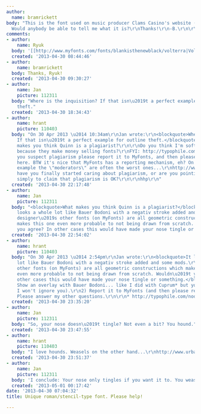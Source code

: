 ```yaml
---
author:
  name: bramrickett
body: "This is the font used on music producer Clams Casino's website (clammyclams.com).
  Would anybody be able to tell me what it is?\r\nThanks!\r\n-B.\r\n\r\n[img:sites/default/files/old-images/clams_casino_logo_5030.jpg]"
comments:
- author:
    name: Ryuk
  body: '[[http://www.myfonts.com/fonts/blankisthenewblack/volterra|Volterra]]'
  created: '2013-04-30 08:44:46'
- author:
    name: bramrickett
  body: Thanks, Ryuk!
  created: '2013-04-30 09:30:27'
- author:
    name: Jan
    picture: 112311
  body: "Where is the inquisition? If that isn\u2019t a perfect example for outline
    theft."
  created: '2013-04-30 18:34:43'
- author:
    name: hrant
    picture: 110403
  body: "On 30 Apr 2013 \u2014 10:34am\r\nJan wrote:\r\n<blockquote>Where is the inquisition?
    If that isn\u2019t a perfect example for outline theft.</blockquote>\r\n\r\nWhat
    makes you think Quinn is a plagiarist?\r\n\r\nDo you think I'm soft on MyFonts
    because they make money selling fonts?\r\nFYI: http://typophile.com/node/56010\r\n\r\nIf
    you suspect plagiarism please report it to MyFonts, and then please report back
    here. BTW it's nice that MyFonts has a reporting mechanism, eh? On Dafont for
    example the \"moderators\" are often the worst ones...\r\nhttp://www.dafont.com/font-comment.php?file=licinia_aged\r\nhttp://www.dafont.com/font-comment.php?file=ballpark_weiner&text=Fixed+Barcelona\r\n\r\nSo
    have you finally started caring about plagiarism, or are you pointing out an example
    simply to claim that plagiarism is OK?\r\n\r\nhhp\r\n"
  created: '2013-04-30 22:17:48'
- author:
    name: Jan
    picture: 112311
  body: "<blockquote>What makes you think Quinn is a plagiarist?</blockquote>\r\nIt
    looks a whole lot like Bauer Bodoni with a negativ stroke added and some mods.\r\nThe
    designer\u2019s other fonts (on MyFonts) are all geometric constructions which
    makes this one even more probable to not being drawn from scratch. Wouldn\u2019t
    you agree? In other cases this would have made your nose tingle or something."
  created: '2013-04-30 22:54:02'
- author:
    name: hrant
    picture: 110403
  body: "On 30 Apr 2013 \u2014 2:54pm\r\nJan wrote:\r\n<blockquote>It looks a whole
    lot like Bauer Bodoni with a negativ stroke added and some mods.\r\nThe designer\u2019s
    other fonts (on MyFonts) are all geometric constructions which makes this one
    even more probable to not being drawn from scratch. Wouldn\u2019t you agree? In
    other cases this would have made your nose tingle or something.</blockquote>\r\n\r\n1)
    Show an overlay with Bauer Bodoni... like I did with Cuprum* but you ignored (except
    I won't ignore you).\r\n2) Report it to MyFonts (and then please report back here).\r\n3)
    Please answer my other questions.\r\n\r\n* http://typophile.com/node/99822\r\n\r\nhhp\r\n"
  created: '2013-04-30 23:35:20'
- author:
    name: Jan
    picture: 112311
  body: "So, your nose doesn\u2019t tingle? Not even a bit? You hound."
  created: '2013-04-30 23:47:55'
- author:
    name: hrant
    picture: 110403
  body: "I love hounds. Weasels on the other hand...\r\nhttp://www.urbandictionary.com/define.php?term=weasel\r\n\r\nhhp\r\n"
  created: '2013-04-30 23:51:37'
- author:
    name: Jan
    picture: 112311
  body: 'I conclude: Your nose only tingles if you want it to. You weasel.'
  created: '2013-05-01 00:17:42'
date: '2013-04-30 07:04:32'
title: Unique roman/stencil-type font. Please help!

---
```

